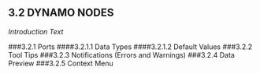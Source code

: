 ## 3.2 DYNAMO NODES

_Introduction Text_

###3.2.1	Ports
####3.2.1.1	Data Types
####3.2.1.2	Default Values
###3.2.2	Tool Tips
###3.2.3	Notifications (Errors and Warnings)
###3.2.4	Data Preview
###3.2.5	Context Menu
